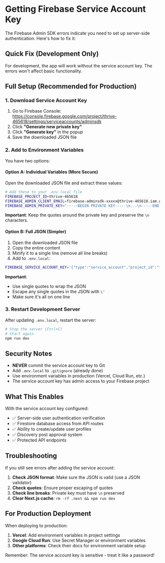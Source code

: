 # Getting Firebase Service Account Key

The Firebase Admin SDK errors indicate you need to set up server-side authentication. Here's how to fix it:

## Quick Fix (Development Only)

For development, the app will work without the service account key. The errors won't affect basic functionality.

## Full Setup (Recommended for Production)

### 1. Download Service Account Key

1. Go to Firebase Console: https://console.firebase.google.com/project/thrive-465618/settings/serviceaccounts/adminsdk
2. Click **"Generate new private key"**
3. Click **"Generate key"** in the popup
4. Save the downloaded JSON file

### 2. Add to Environment Variables

You have two options:

#### Option A: Individual Variables (More Secure)

Open the downloaded JSON file and extract these values:

```bash
# Add these to your .env.local file
FIREBASE_PROJECT_ID=thrive-465618
FIREBASE_ADMIN_CLIENT_EMAIL=firebase-adminsdk-xxxxx@thrive-465618.iam.gserviceaccount.com
FIREBASE_ADMIN_PRIVATE_KEY="-----BEGIN PRIVATE KEY-----\n...\n-----END PRIVATE KEY-----"
```

**Important**: Keep the quotes around the private key and preserve the `\n` characters.

#### Option B: Full JSON (Simpler)

1. Open the downloaded JSON file
2. Copy the entire content
3. Minify it to a single line (remove all line breaks)
4. Add to `.env.local`:

```bash
FIREBASE_SERVICE_ACCOUNT_KEY='{"type":"service_account","project_id":"thrive-465618","private_key_id":"...","private_key":"...","client_email":"...","client_id":"...","auth_uri":"...","token_uri":"...","auth_provider_x509_cert_url":"...","client_x509_cert_url":"...","universe_domain":"googleapis.com"}'
```

**Important**: 
- Use single quotes to wrap the JSON
- Escape any single quotes in the JSON with `\'`
- Make sure it's all on one line

### 3. Restart Development Server

After updating `.env.local`, restart the server:

```bash
# Stop the server (Ctrl+C)
# Start again
npm run dev
```

## Security Notes

- **NEVER** commit the service account key to Git
- Add `.env.local` to `.gitignore` (already done)
- Use environment variables in production (Vercel, Cloud Run, etc.)
- The service account key has admin access to your Firebase project

## What This Enables

With the service account key configured:
- ✅ Server-side user authentication verification
- ✅ Firestore database access from API routes
- ✅ Ability to create/update user profiles
- ✅ Discovery post approval system
- ✅ Protected API endpoints

## Troubleshooting

If you still see errors after adding the service account:

1. **Check JSON format**: Make sure the JSON is valid (use a JSON validator)
2. **Check quotes**: Ensure proper escaping of quotes
3. **Check line breaks**: Private key must have `\n` preserved
4. **Clear Next.js cache**: `rm -rf .next && npm run dev`

## For Production Deployment

When deploying to production:

1. **Vercel**: Add environment variables in project settings
2. **Google Cloud Run**: Use Secret Manager or environment variables
3. **Other platforms**: Check their docs for environment variable setup

Remember: The service account key is sensitive - treat it like a password!